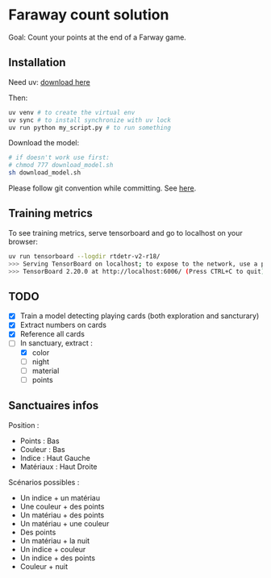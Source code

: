 # Faraway count solution

Goal: Count your points at the end of a Farway game.

## Installation

Need uv: [download here](https://docs.astral.sh/uv/getting-started/installation/#installation-methods)

Then:

```sh
uv venv # to create the virtual env
uv sync # to install synchronize with uv lock
uv run python my_script.py # to run something
```

Download the model:

```sh
# if doesn't work use first:
# chmod 777 download_model.sh 
sh download_model.sh
```

Please follow git convention while committing. See [here](https://gist.github.com/qoomon/5dfcdf8eec66a051ecd85625518cfd13).

## Training metrics

To see training metrics, serve tensorboard and go to localhost on your browser:

```sh
uv run tensorboard --logdir rtdetr-v2-r18/
>>> Serving TensorBoard on localhost; to expose to the network, use a proxy or pass --bind_all
>>> TensorBoard 2.20.0 at http://localhost:6006/ (Press CTRL+C to quit)
```

## TODO

- [X] Train a model detecting playing cards (both exploration and sancturary)
- [X] Extract numbers on cards
- [X] Reference all cards
- [ ] In sanctuary, extract :
  - [X] color
  - [ ] night
  - [ ] material
  - [ ] points

## Sanctuaires infos

Position :

- Points : Bas
- Couleur : Bas
- Indice : Haut Gauche
- Matériaux : Haut Droite

Scénarios possibles :

- Un indice + un matériau
- Une couleur + des points
- Un matériau + des points
- Un matériau + une couleur
- Des points
- Un matériau + la nuit
- Un indice + couleur
- Un indice + des points
- Couleur + nuit
